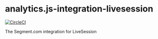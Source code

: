 # analytics.js-integration-livesession
[![CircleCI](https://ci.segment.com/gh/segment-integrations/analytics.js-integration-livesession.svg?style=svg&circle-token=867c58f4814855ff94dc0ce715c1e6edefc419a5)](https://ci.segment.com/gh/segment-integrations/analytics.js-integration-livesession)

The Segment.com integration for LiveSession
